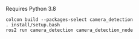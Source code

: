 Requires Python 3.8

```
colcon build --packages-select camera_detection
. install/setup.bash
ros2 run camera_detection camera_detection_node
```
